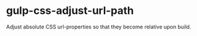 # gulp-css-adjust-url-path
Adjust absolute CSS url-properties so that they become relative upon build.
